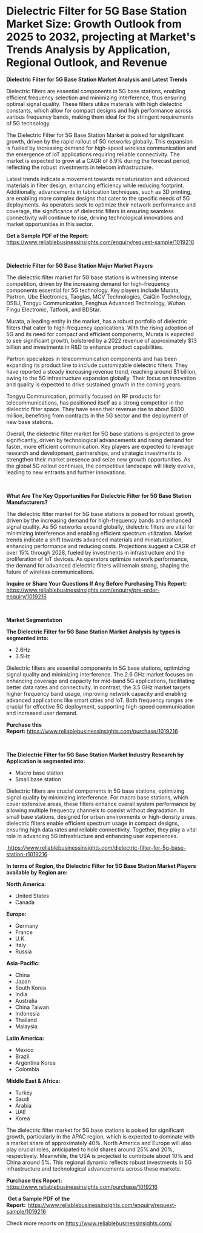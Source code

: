 <p><h1>Dielectric Filter for 5G Base Station Market Size: Growth Outlook from 2025 to 2032, projecting at Market's Trends Analysis by Application, Regional Outlook, and Revenue</h1></p><p><strong>Dielectric Filter for 5G Base Station Market Analysis and Latest Trends</strong></p>
<p><p>Dielectric filters are essential components in 5G base stations, enabling efficient frequency selection and minimizing interference, thus ensuring optimal signal quality. These filters utilize materials with high dielectric constants, which allow for compact designs and high performance across various frequency bands, making them ideal for the stringent requirements of 5G technology.</p><p>The Dielectric Filter for 5G Base Station Market is poised for significant growth, driven by the rapid rollout of 5G networks globally. This expansion is fueled by increasing demand for high-speed wireless communication and the emergence of IoT applications requiring reliable connectivity. The market is expected to grow at a CAGR of 8.9% during the forecast period, reflecting the robust investments in telecom infrastructure.</p><p>Latest trends indicate a movement towards miniaturization and advanced materials in filter design, enhancing efficiency while reducing footprint. Additionally, advancements in fabrication techniques, such as 3D printing, are enabling more complex designs that cater to the specific needs of 5G deployments. As operators seek to optimize their network performance and coverage, the significance of dielectric filters in ensuring seamless connectivity will continue to rise, driving technological innovations and market opportunities in this sector.</p></p>
<p><strong>Get a Sample PDF of the Report:&nbsp;</strong> <a href="https://www.reliablebusinessinsights.com/enquiry/request-sample/1019216?utm_campaign=3455&utm_medium=2&utm_source=Github&utm_content=ia&utm_term=21032025&utm_id=dielectric-filter-for-5g-base-station">https://www.reliablebusinessinsights.com/enquiry/request-sample/1019216</a></p>
<p>&nbsp;</p>
<p><strong>Dielectric Filter for 5G Base Station Major Market Players</strong></p>
<p><p>The dielectric filter market for 5G base stations is witnessing intense competition, driven by the increasing demand for high-frequency components essential for 5G technology. Key players include Murata, Partron, Ube Electronics, Taoglas, MCV Technologies, CaiQin Technology, DSBJ, Tongyu Communication, Fenghua Advanced Technology, Wuhan Fingu Electronic, Tatfook, and BDStar.</p><p>Murata, a leading entity in the market, has a robust portfolio of dielectric filters that cater to high-frequency applications. With the rising adoption of 5G and its need for compact and efficient components, Murata is expected to see significant growth, bolstered by a 2022 revenue of approximately $13 billion and investments in R&D to enhance product capabilities.</p><p>Partron specializes in telecommunication components and has been expanding its product line to include customizable dielectric filters. They have reported a steady increasing revenue trend, reaching around $1 billion, owing to the 5G infrastructure expansion globally. Their focus on innovation and quality is expected to drive sustained growth in the coming years.</p><p>Tongyu Communication, primarily focused on RF products for telecommunications, has positioned itself as a strong competitor in the dielectric filter space. They have seen their revenue rise to about $800 million, benefiting from contracts in the 5G sector and the deployment of new base stations.</p><p>Overall, the dielectric filter market for 5G base stations is projected to grow significantly, driven by technological advancements and rising demand for faster, more efficient communication. Key players are expected to leverage research and development, partnerships, and strategic investments to strengthen their market presence and seize new growth opportunities. As the global 5G rollout continues, the competitive landscape will likely evolve, leading to new entrants and further innovations.</p></p>
<p>&nbsp;</p>
<p><strong>What Are The Key Opportunities For Dielectric Filter for 5G Base Station Manufacturers?</strong></p>
<p><p>The dielectric filter market for 5G base stations is poised for robust growth, driven by the increasing demand for high-frequency bands and enhanced signal quality. As 5G networks expand globally, dielectric filters are vital for minimizing interference and enabling efficient spectrum utilization. Market trends indicate a shift towards advanced materials and miniaturization, enhancing performance and reducing costs. Projections suggest a CAGR of over 15% through 2028, fueled by investments in infrastructure and the proliferation of IoT devices. As operators optimize network performance, the demand for advanced dielectric filters will remain strong, shaping the future of wireless communications.</p></p>
<p><strong>Inquire or Share Your Questions If Any Before Purchasing This Report:</strong> <a href="https://www.reliablebusinessinsights.com/enquiry/pre-order-enquiry/1019216?utm_campaign=3455&utm_medium=2&utm_source=Github&utm_content=ia&utm_term=21032025&utm_id=dielectric-filter-for-5g-base-station">https://www.reliablebusinessinsights.com/enquiry/pre-order-enquiry/1019216</a></p>
<p>&nbsp;</p>
<p><strong>Market Segmentation</strong></p>
<p><strong>The Dielectric Filter for 5G Base Station Market Analysis by types is segmented into:</strong></p>
<p><ul><li>2.6Hz</li><li>3.5Hz</li></ul></p>
<p><p>Dielectric filters are essential components in 5G base stations, optimizing signal quality and minimizing interference. The 2.6 GHz market focuses on enhancing coverage and capacity for mid-band 5G applications, facilitating better data rates and connectivity. In contrast, the 3.5 GHz market targets higher frequency band usage, improving network capacity and enabling advanced applications like smart cities and IoT. Both frequency ranges are crucial for effective 5G deployment, supporting high-speed communication and increased user demand.</p></p>
<p><strong>Purchase this Report:&nbsp;</strong><a href="https://www.reliablebusinessinsights.com/purchase/1019216?utm_campaign=3455&utm_medium=2&utm_source=Github&utm_content=ia&utm_term=21032025&utm_id=dielectric-filter-for-5g-base-station">https://www.reliablebusinessinsights.com/purchase/1019216</a></p>
<p>&nbsp;</p>
<p><strong>The Dielectric Filter for 5G Base Station Market Industry Research by Application is segmented into:</strong></p>
<p><ul><li>Macro base station</li><li>Small base station</li></ul></p>
<p><p>Dielectric filters are crucial components in 5G base stations, optimizing signal quality by minimizing interference. For macro base stations, which cover extensive areas, these filters enhance overall system performance by allowing multiple frequency channels to coexist without degradation. In small base stations, designed for urban environments or high-density areas, dielectric filters enable efficient spectrum usage in compact designs, ensuring high data rates and reliable connectivity. Together, they play a vital role in advancing 5G infrastructure and enhancing user experiences.</p></p>
<p><a href="https://www.reliablebusinessinsights.com/dielectric-filter-for-5g-base-station-r1019216?utm_campaign=3455&utm_medium=2&utm_source=Github&utm_content=ia&utm_term=21032025&utm_id=dielectric-filter-for-5g-base-station">&nbsp;https://www.reliablebusinessinsights.com/dielectric-filter-for-5g-base-station-r1019216</a></p>
<p><strong>In terms of Region, the Dielectric Filter for 5G Base Station Market Players available by Region are:</strong></p>
<p>
    <p> <strong> North America: </strong>
        <ul>
            <li>United States</li>
            <li>Canada</li>
        </ul>
        </p> 
    <p> <strong> Europe: </strong>
        <ul>
            <li>Germany</li>
            <li>France</li>
            <li>U.K.</li>
            <li>Italy</li>
            <li>Russia</li>
        </ul>
        </p> 
    <p> <strong> Asia-Pacific: </strong>
        <ul>
            <li>China</li>
            <li>Japan</li>
            <li>South Korea</li>
            <li>India</li>
            <li>Australia</li>
            <li>China Taiwan</li>
            <li>Indonesia</li>
            <li>Thailand</li>
            <li>Malaysia</li>
        </ul>
        </p> 
    <p> <strong> Latin America: </strong>
        <ul>
            <li>Mexico</li>
            <li>Brazil</li>
            <li>Argentina Korea</li>
            <li>Colombia</li>
        </ul>
        </p> 
    <p> <strong> Middle East & Africa: </strong>
        <ul>
            <li>Turkey</li>
            <li>Saudi</li>
            <li>Arabia</li>
            <li>UAE</li>
            <li>Korea</li>
        </ul>
    </p>
    </p>
<p><p>The dielectric filter market for 5G base stations is poised for significant growth, particularly in the APAC region, which is expected to dominate with a market share of approximately 40%. North America and Europe will also play crucial roles, anticipated to hold shares around 25% and 20%, respectively. Meanwhile, the USA is projected to contribute about 10% and China around 5%. This regional dynamic reflects robust investments in 5G infrastructure and technological advancements across these markets.</p></p>
<p><strong>Purchase this Report: </strong><a href="https://www.reliablebusinessinsights.com/purchase/1019216?utm_campaign=3455&utm_medium=2&utm_source=Github&utm_content=ia&utm_term=21032025&utm_id=dielectric-filter-for-5g-base-station">https://www.reliablebusinessinsights.com/purchase/1019216</a></p>
<p>&nbsp;<strong>Get a Sample PDF of the Report:&nbsp;&nbsp;</strong><a href="https://www.reliablebusinessinsights.com/enquiry/request-sample/1019216?utm_campaign=3455&utm_medium=2&utm_source=Github&utm_content=ia&utm_term=21032025&utm_id=dielectric-filter-for-5g-base-station">https://www.reliablebusinessinsights.com/enquiry/request-sample/1019216</a></p>
<p><strong></strong></p>
<p>Check more reports on <a href="https://www.reliablebusinessinsights.com/?utm_campaign=3455&utm_medium=2&utm_source=Github&utm_content=ia&utm_term=21032025&utm_id=dielectric-filter-for-5g-base-station">https://www.reliablebusinessinsights.com/</a></p>
